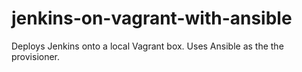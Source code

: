 # jenkins-on-vagrant-with-ansible
Deploys Jenkins onto a local Vagrant box. Uses Ansible as the the provisioner.
